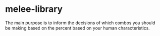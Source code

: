 # melee-library
The main purpose is to inform the decisions of which combos you should be making based on the percent based on your human characteristics. 